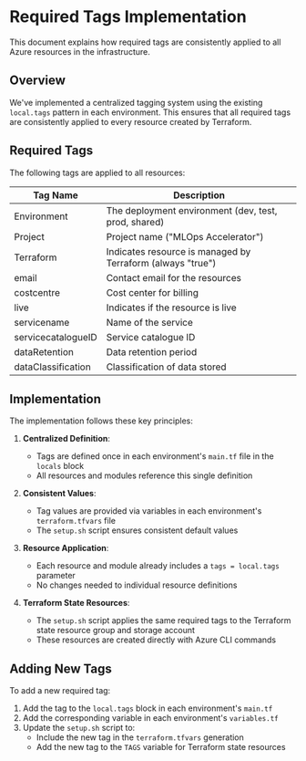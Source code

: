 # Required Tags Implementation

This document explains how required tags are consistently applied to all Azure resources in the infrastructure.

## Overview

We've implemented a centralized tagging system using the existing `local.tags` pattern in each environment. This ensures that all required tags are consistently applied to every resource created by Terraform.

## Required Tags

The following tags are applied to all resources:

| Tag Name | Description |
|----------|-------------|
| Environment | The deployment environment (dev, test, prod, shared) |
| Project | Project name ("MLOps Accelerator") |
| Terraform | Indicates resource is managed by Terraform (always "true") |
| email | Contact email for the resources |
| costcentre | Cost center for billing |
| live | Indicates if the resource is live |
| servicename | Name of the service |
| servicecatalogueID | Service catalogue ID |
| dataRetention | Data retention period |
| dataClassification | Classification of data stored |

## Implementation

The implementation follows these key principles:

1. **Centralized Definition**:
   - Tags are defined once in each environment's `main.tf` file in the `locals` block
   - All resources and modules reference this single definition

2. **Consistent Values**:
   - Tag values are provided via variables in each environment's `terraform.tfvars` file
   - The `setup.sh` script ensures consistent default values

3. **Resource Application**:
   - Each resource and module already includes a `tags = local.tags` parameter
   - No changes needed to individual resource definitions

4. **Terraform State Resources**:
   - The `setup.sh` script applies the same required tags to the Terraform state resource group and storage account
   - These resources are created directly with Azure CLI commands

## Adding New Tags

To add a new required tag:

1. Add the tag to the `local.tags` block in each environment's `main.tf`
2. Add the corresponding variable in each environment's `variables.tf`
3. Update the `setup.sh` script to:
   - Include the new tag in the `terraform.tfvars` generation
   - Add the new tag to the `TAGS` variable for Terraform state resources
